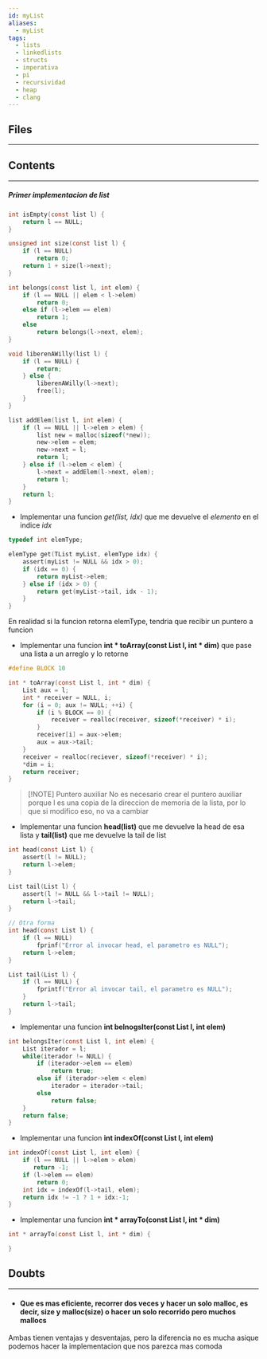 ```yaml
---
id: myList
aliases:
  - myList
tags:
  - lists
  - linkedlists
  - structs
  - imperativa
  - pi
  - recursividad
  - heap
  - clang
---
```

## Files
---


## Contents
---
##### Primer implementacion de list
```c
int isEmpty(const list l) {
	return l == NULL;
}

unsigned int size(const list l) {
	if (l == NULL)
		return 0;
	return 1 + size(l->next);
}

int belongs(const list l, int elem) {
	if (l == NULL || elem < l->elem)
		return 0;
	else if (l->elem == elem)
		return 1;
	else
		return belongs(l->next, elem);
}

void liberenAWilly(list l) {
	if (l == NULL) {
		return;
	} else {
		liberenAWilly(l->next);
		free(l);
	}
}

list addElem(list l, int elem) {
	if (l == NULL || l->elem > elem) {
		list new = malloc(sizeof(*new));
		new->elem = elem;
		new->next = l;
		return l;
	} else if (l->elem < elem) {
		l->next = addElem(l->next, elem);
		return l;
	}
	return l;
}

```

- Implementar una funcion *get(list, idx)* que me devuelve el *elemento* en el indice *idx*
```c
typedef int elemType;

elemType get(TList myList, elemType idx) {
	assert(myList != NULL && idx > 0);
	if (idx == 0) {
		return myList->elem;
	} else if (idx > 0) {
		return get(myList->tail, idx - 1);
	}
}

```
En realidad si la funcion retorna elemType, tendria que recibir un puntero a funcion

- Implementar una funcion **int * toArray(const List l, int * dim)** que pase una lista a un arreglo y lo retorne
```c
#define BLOCK 10

int * toArray(const List l, int * dim) {
	List aux = l;
	int * receiver = NULL, i;
	for (i = 0; aux != NULL; ++i) {
		if (i % BLOCK == 0) {
			receiver = realloc(receiver, sizeof(*receiver) * i);
		}
		receiver[i] = aux->elem;
		aux = aux->tail;
	}
	receiver = realloc(reciever, sizeof(*receiver) * i);
	*dim = i;
	return receiver;
}
```

> [!NOTE] Puntero auxiliar
> No es necesario crear el puntero auxiliar porque l es una copia de la direccion de memoria de la lista, por lo que si modifico eso, no va a cambiar

- Implementar una funcion **head(list)** que me devuelve la head de esa lista y **tail(list)** que me devuelve la tail de list
```c
int head(const List l) {
	assert(l != NULL);
	return l->elem;
}

List tail(List l) {
	assert(l != NULL && l->tail != NULL);
	return l->tail;
}

// Otra forma
int head(const List l) {
	if (l == NULL)
		fprinf("Error al invocar head, el parametro es NULL");
	return l->elem;
}

List tail(List l) {
	if (l == NULL) {
		fprintf("Error al invocar tail, el parametro es NULL");
	}
	return l->tail;
}
```

- Implementar una funcion **int belnogsIter(const List l, int elem)**
```c
int belongsIter(const List l, int elem) {
	List iterador = l;
	while(iterador != NULL) {
		if (iterador->elem == elem)
			return true;
		else if (iterador->elem < elem)
			iterador = iterador->tail;
		else
			return false;
	}
	return false;
}

```

- Implementar una funcion **int indexOf(const List l, int elem)**
```c
int indexOf(const List l, int elem) {
	if (l == NULL || l->elem > elem)
	   return -1;
	if (l->elem == elem)
		return 0;
	int idx = indexOf(l->tail, elem);
	return idx != -1 ? 1 + idx:-1;
}
```

- Implementar una funcion **int * arrayTo(const List l, int * dim)**
```c
int * arrayTo(const List l, int * dim) {

}
```

## Doubts
---
- #### Que es mas eficiente, recorrer dos veces y hacer un solo malloc, es decir, size y malloc(size) o hacer un solo recorrido pero muchos mallocs
Ambas tienen ventajas y desventajas, pero la diferencia no es mucha asique podemos hacer la implementacion que nos parezca mas comoda

